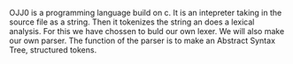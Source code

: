 OJJ0 is a programming language build on c.
It is an intepreter taking in the source file as a string. Then it tokenizes the string an does a lexical analysis.
For this we have chossen to buld our own lexer.
We will also make our own parser. The function of the parser is to make an Abstract Syntax Tree, structured tokens.
